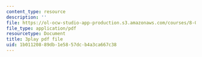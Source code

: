 ```yaml
---
content_type: resource
description: ''
file: https://ol-ocw-studio-app-production.s3.amazonaws.com/courses/8-04-quantum-physics-i-spring-2016/1b01120889db1e5857dcb4a3ca667c38_VY-_xLxHQbA.pdf
file_type: application/pdf
resourcetype: Document
title: 3play pdf file
uid: 1b011208-89db-1e58-57dc-b4a3ca667c38
---
```

